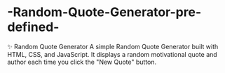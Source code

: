 # -Random-Quote-Generator-pre-defined-
✨ Random Quote Generator  A simple Random Quote Generator built with HTML, CSS, and JavaScript. It displays a random motivational quote and author each time you click the "New Quote" button.
